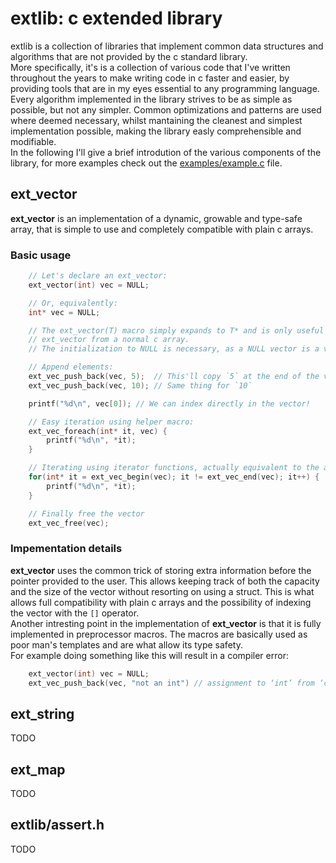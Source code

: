 # extlib: c extended library

extlib is a collection of libraries that implement common data structures and algorithms that are
not provided by the c standard library.  
More specifically, it's is a collection of various code that I've written throughout the years to 
make writing code in c faster and easier, by providing tools that are in my eyes essential to any
programming language.  
Every algorithm implemented in the library strives to be as simple as possible, but not any simpler.
Common optimizations and patterns are used where deemed necessary, whilst mantaining the cleanest
and simplest implementation possible, making the library easly comprehensible and modifiable.  
In the following I'll give a brief introdution of the various components of the library, for more
examples check out the [examples/example.c](https://github.com/bamless/extlib/blob/master/examples/example.c)
file.

## ext_vector

**ext_vector** is an implementation of a dynamic, growable and type-safe array, that is simple to
use and completely compatible with plain c arrays.

### Basic usage

```c
    // Let's declare an ext_vector:
    ext_vector(int) vec = NULL;

    // Or, equivalently:
    int* vec = NULL;

    // The ext_vector(T) macro simply expands to T* and is only useful to visually distinguish an
    // ext_vector from a normal c array.
    // The initialization to NULL is necessary, as a NULL vector is a valid vector, the empty one.

    // Append elements:
    ext_vec_push_back(vec, 5);  // This'll copy `5` at the end of the vector, resizing it if necessary
    ext_vec_push_back(vec, 10); // Same thing for `10`

    printf("%d\n", vec[0]); // We can index directly in the vector!

    // Easy iteration using helper macro:
    ext_vec_foreach(int* it, vec) {
        printf("%d\n", *it);
    }

    // Iterating using iterator functions, actually equivalent to the above:
    for(int* it = ext_vec_begin(vec); it != ext_vec_end(vec); it++) {
        printf("%d\n", *it);
    }

    // Finally free the vector
    ext_vec_free(vec);
```

### Impementation details

**ext_vector** uses the common trick of storing extra information before the pointer provided to the
user. This allows keeping track of both the capacity and the size of the vector without resorting
on using a struct. This is what allows full compatibility with plain c arrays and the possibility of
indexing the vector with the `[]` operator.  
Another intresting point in the implementation of **ext_vector** is that it is fully implemented in
preprocessor macros. The macros are basically used as poor man's templates and are what allow its 
type safety.  
For example doing something like this will result in a compiler error:
```c
    ext_vector(int) vec = NULL;
    ext_vec_push_back(vec, "not an int") // assignment to ‘int’ from ‘char *’ makes integer from pointer without a cast
```

## ext_string
TODO

## ext_map
TODO

## extlib/assert.h
TODO